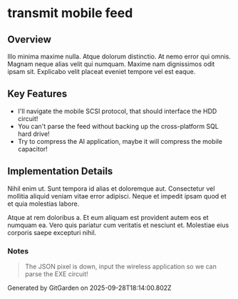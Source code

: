 # transmit mobile feed

## Overview
Illo minima maxime nulla. Atque dolorum distinctio. At nemo error qui omnis. Magnam neque alias velit qui numquam. Maxime nam dignissimos odit ipsam sit. Explicabo velit placeat eveniet tempore vel est eaque.

## Key Features
- I'll navigate the mobile SCSI protocol, that should interface the HDD circuit!
- You can't parse the feed without backing up the cross-platform SQL hard drive!
- Try to compress the AI application, maybe it will compress the mobile capacitor!

## Implementation Details
Nihil enim ut. Sunt tempora id alias et doloremque aut. Consectetur vel mollitia aliquid veniam vitae error adipisci. Neque et impedit ipsam quod et et quia molestias labore.
 Atque at rem doloribus a. Et eum aliquam est provident autem eos et numquam ea. Vero quis pariatur cum veritatis et nesciunt et. Molestiae eius corporis saepe excepturi nihil.

### Notes
> The JSON pixel is down, input the wireless application so we can parse the EXE circuit!

Generated by GitGarden on 2025-09-28T18:14:00.802Z